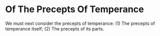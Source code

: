 # Of The Precepts Of Temperance

We must next consider the precepts of temperance:
(1) The precepts of temperance itself;
(2) The precepts of its parts.